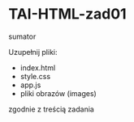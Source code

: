 # TAI-HTML-zad01
sumator

Uzupełnij pliki:<br>
- index.html
- style.css
- app.js
- pliki obrazów (images)

zgodnie z treścią zadania
